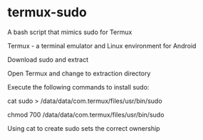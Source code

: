 # termux-sudo
A bash script that mimics sudo for Termux

Termux - a terminal emulator and Linux environment for Android

Download sudo and extract

Open Termux and change to extraction directory

Execute the following commands to install sudo:

cat sudo > /data/data/com.termux/files/usr/bin/sudo

chmod 700 /data/data/com.termux/files/usr/bin/sudo

Using cat to create sudo sets the correct ownership
